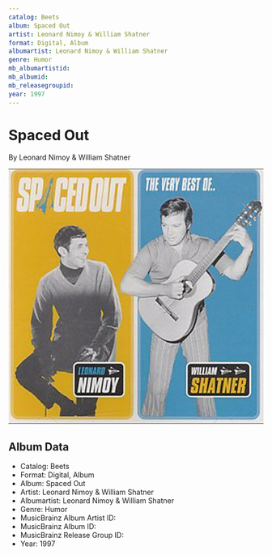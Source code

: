 ```yaml
---
catalog: Beets
album: Spaced Out
artist: Leonard Nimoy & William Shatner
format: Digital, Album
albumartist: Leonard Nimoy & William Shatner
genre: Humor
mb_albumartistid: 
mb_albumid: 
mb_releasegroupid: 
year: 1997
---
```


# Spaced Out

By Leonard Nimoy & William Shatner

![](../../assets/beetscovers/Leonard_Nimoy_and_William_Shatner-Spaced_Out.jpg)

## Album Data

- Catalog: Beets
- Format: Digital, Album
- Album: Spaced Out
- Artist: Leonard Nimoy & William Shatner
- Albumartist: Leonard Nimoy & William Shatner
- Genre: Humor
- MusicBrainz Album Artist ID: 
- MusicBrainz Album ID: 
- MusicBrainz Release Group ID: 
- Year: 1997

